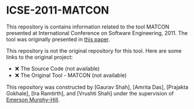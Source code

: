 # ICSE-2011-MATCON


This repository is contains information related to the tool MATCON presented at International Conference on Software Engineering, 2011. The tool was originally presented in [this paper](http://dl.acm.org/citation.cfm?doid=1985793.1985981).

This repository is not the original repository for this tool. Here are some links to the original project:
* :x: The Source Code (not available)
* :x: The Original Tool - MATCON (not available)

This repository was constructed by [Gaurav Shah], [Amrita Das], [Prajakta Gokhale],  [Ira Ramtirth], and [Vrushti Shah] under the supervision of [Emerson Murphy-Hill](https://github.com/CaptainEmerson).
